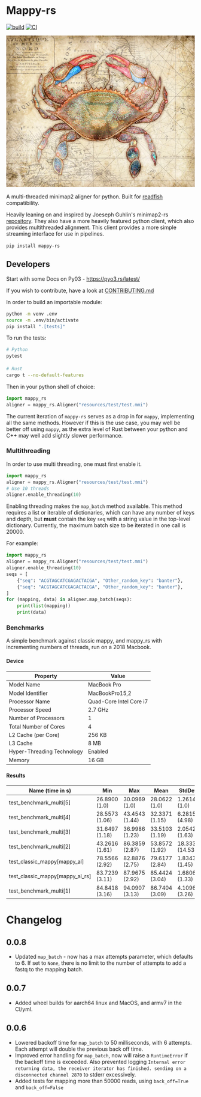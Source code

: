 # Mappy-rs
[![build](https://github.com/Adoni5/mappy-rs/actions/workflows/CI.yml/badge.svg)](https://github.com/Adoni5/mappy-rs/actions/workflows/CI.yml)
[![CI](https://github.com/Adoni5/mappy-rs/actions/workflows/check.yml/badge.svg)](https://github.com/Adoni5/mappy-rs/actions/workflows/check.yml)


![A map with a crab on it](https://github.com/Adoni5/mappy-rs/blob/main/img/crab_map.webp)

A multi-threaded minimap2 aligner for python. Built for [readfish](https://github.com/LooseLab/readfish/) compatibility.

Heavily leaning on and inspired by Joeseph Guhlin's minimap2-rs [repository](https://github.com/jguhlin/minimap2-rs). They also have a more heavily featured python client, which also provides multithreaded alignment. This client provides a more simple streaming interface for use in pipelines.

`pip install mappy-rs`

## Developers
Start with some Docs on Py03 - https://pyo3.rs/latest/

If you wish to contribute, have a look at [CONTRIBUTING.md](.github/CONTRIBUTING.md)

In order to build an importable module:

```bash
python -m venv .env
source -m .env/bin/activate
pip install ".[tests]"
```


To run the tests:

```bash
# Python
pytest

# Rust
cargo t --no-default-features
```

Then in your python shell of choice:

```python
import mappy_rs
aligner = mappy_rs.Aligner("resources/test/test.mmi")
```

The current iteration of `mappy-rs` serves as a drop in for `mappy`, implementing all the same methods. However if this is the use case, you may well be better off using `mappy`, as the extra level of Rust between your python and C++ may well add slightly slower performance.

### Multithreading
In order to use multi threading, one must first enable it.

```python
import mappy_rs
aligner = mappy_rs.Aligner("resources/test/test.mmi")
# Use 10 threads
aligner.enable_threading(10)
```

Enabling threading makes the `map_batch` method available.
This method requires a list or iterable of dictionaries, which can have any number of keys and depth, but **must** contain the key `seq` with a string value in the top-level dictionary.
Currently, the maximum batch size to be iterated in one call is 20000.

For example:

```python
import mappy_rs
aligner = mappy_rs.Aligner("resources/test/test.mmi")
aligner.enable_threading(10)
seqs = [
    {"seq": "ACGTAGCATCGAGACTACGA", "Other_random_key": "banter"},
    {"seq": "ACGTAGCATCGAGACTACGA", "Other_random_key": "banter"},
]
for (mapping, data) in aligner.map_batch(seqs):
    print(list(mapping))
    print(data)
```

### Benchmarks

A simple benchmark against classic mappy, and mappy_rs with incrementing numbers of threads, run on a 2018 Macbook.
#### __Device__
| Property                     | Value                      |
|------------------------------|----------------------------|
| Model Name                   | MacBook Pro                |
| Model Identifier             | MacBookPro15,2             |
| Processor Name               | Quad-Core Intel Core i7    |
| Processor Speed              | 2.7 GHz                    |
| Number of Processors         | 1                          |
| Total Number of Cores        | 4                          |
| L2 Cache (per Core)          | 256 KB                     |
| L3 Cache                     | 8 MB                       |
| Hyper-Threading Technology   | Enabled                    |
| Memory                       | 16 GB                      |

#### __Results__
Name (time in s)              |  Min           | Max            | Mean          | StdDev        | Median        | IQR          | Outliers     | OPS           | Rounds        | Iterations
------------------------------|---------------|----------------|---------------|--------------|---------------|--------------|--------------|---------------|---------------|------------
test_benchmark_multi[5]       | 26.8900 (1.0) | 30.0969 (1.0)  | 28.0622 (1.0) | 1.2614 (1.0) | 27.9017 (1.0) | 1.6081 (1.35)| 1;0          | 0.0356 (1.0)  | 5             | 1
test_benchmark_multi[4]       | 28.5573 (1.06)| 43.4543 (1.44) | 32.3371 (1.15)| 6.2815 (4.98)| 29.7480 (1.07)| 5.2148 (4.37)| 1;1          | 0.0309 (0.87) | 5             | 1
test_benchmark_multi[3]       | 31.6497 (1.18)| 36.9986 (1.23) | 33.5103 (1.19)| 2.0542 (1.63)| 32.8415 (1.18)| 1.9576 (1.64)| 1;0          | 0.0298 (0.84) | 5             | 1
test_benchmark_multi[2]       | 43.2616 (1.61)| 86.3859 (2.87) | 53.8572 (1.92)| 18.3339 (14.53)| 45.9328 (1.65)| 14.6382 (12.26)| 1;1          | 0.0186 (0.52) | 5             | 1
test_classic_mappy[mappy_al]  | 78.5566 (2.92)| 82.8876 (2.75) | 79.6177 (2.84)| 1.8343 (1.45)| 78.8350 (2.83)| 1.1938 (1.0) | 1;1          | 0.0126 (0.35) | 5             | 1
test_classic_mappy[mappy_al_rs]| 83.7239 (3.11)| 87.9675 (2.92) | 85.4424 (3.04)| 1.6806 (1.33)| 85.6335 (3.07)| 2.3310 (1.95)| 2;0          | 0.0117 (0.33) | 5             | 1
test_benchmark_multi[1]       | 84.8418 (3.16)| 94.0907 (3.13) | 86.7404 (3.09)| 4.1096 (3.26)| 84.8749 (3.04)| 2.4310 (2.04)| 1;1          | 0.0115 (0.32) | 5             | 1


# Changelog
## 0.0.8
- Updated `map_batch` - now has a max attempts parameter, which defaults to 6. If set to `None`, there is no limit to the number of attempts to add a fastq to the mapping batch.

## 0.0.7
- Added wheel builds for aarch64 linux and MacOS, and armv7 in the CI/yml.

## 0.0.6
- Lowered backoff time for `map_batch` to 50 milliseconds, with 6 attempts. Each attempt will double the previous back off time.
- Improved error handling for `map_batch`, now will raise a `RuntimeError` if the backoff time is exceeded. Also prevented logging `Internal error returning data, the receiver iterator has finished. sending on a disconnected channel 2870` to stderr excessively.
- Added tests for mapping more than 50000 reads, using `back_off=True` and `back_off=False`

